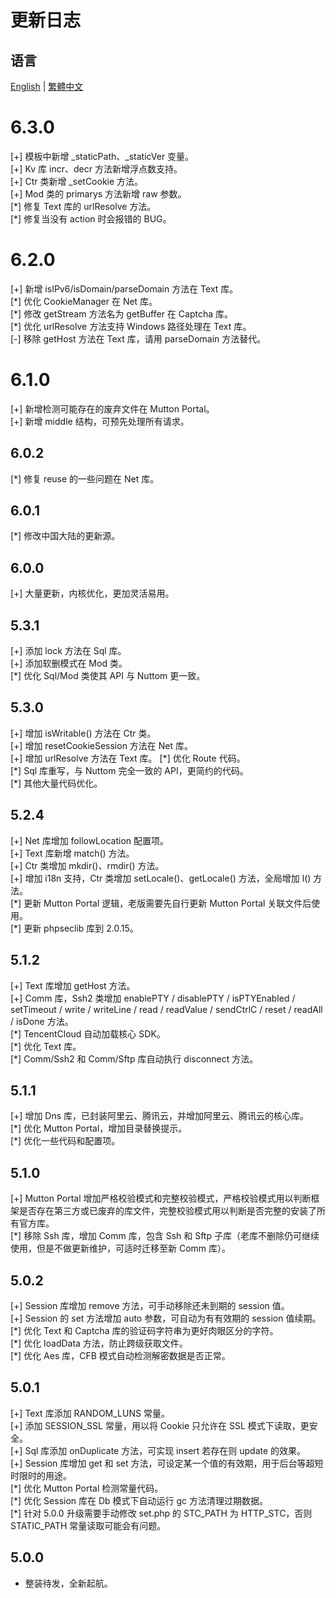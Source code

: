 # 更新日志

## 语言

[English](./CHANGELOG.md) | [繁體中文](./CHANGELOG.tc.md)

# 6.3.0

[+] 模板中新增 _staticPath、_staticVer 变量。  
[+] Kv 库 incr、decr 方法新增浮点数支持。  
[+] Ctr 类新增 _setCookie 方法。  
[+] Mod 类的 primarys 方法新增 raw 参数。  
[\*] 修复 Text 库的 urlResolve 方法。  
[\*] 修复当没有 action 时会报错的 BUG。

# 6.2.0

[+] 新增 isIPv6/isDomain/parseDomain 方法在 Text 库。  
[\*] 优化 CookieManager 在 Net 库。  
[\*] 修改 getStream 方法名为 getBuffer 在 Captcha 库。  
[\*] 优化 urlResolve 方法支持 Windows 路径处理在 Text 库。  
[-] 移除 getHost 方法在 Text 库，请用 parseDomain 方法替代。

# 6.1.0

[+] 新增检测可能存在的废弃文件在 Mutton Portal。  
[+] 新增 middle 结构，可预先处理所有请求。

## 6.0.2

[\*] 修复 reuse 的一些问题在 Net 库。

## 6.0.1

[\*] 修改中国大陆的更新源。

## 6.0.0

[+] 大量更新，内核优化，更加灵活易用。

## 5.3.1

[+] 添加 lock 方法在 Sql 库。  
[+] 添加软删模式在 Mod 类。  
[\*] 优化 Sql/Mod 类使其 API 与 Nuttom 更一致。

## 5.3.0

[+] 增加 isWritable() 方法在 Ctr 类。  
[+] 增加 resetCookieSession 方法在 Net 库。  
[+] 增加 urlResolve 方法在 Text 库。 
[\*] 优化 Route 代码。  
[\*] Sql 库重写，与 Nuttom 完全一致的 API，更简约的代码。  
[\*] 其他大量代码优化。

## 5.2.4

[+] Net 库增加 followLocation 配置项。  
[+] Text 库新增 match() 方法。  
[+] Ctr 类增加 mkdir()、rmdir() 方法。  
[+] 增加 i18n 支持，Ctr 类增加 setLocale()、getLocale() 方法，全局增加 l() 方法。  
[\*] 更新 Mutton Portal 逻辑，老版需要先自行更新 Mutton Portal 关联文件后使用。  
[\*] 更新 phpseclib 库到 2.0.15。

## 5.1.2

[+] Text 库增加 getHost 方法。  
[+] Comm 库，Ssh2 类增加 enablePTY / disablePTY / isPTYEnabled / setTimeout / write / writeLine / read / readValue / sendCtrlC / reset / readAll / isDone 方法。  
[\*] TencentCloud 自动加载核心 SDK。  
[\*] 优化 Text 库。  
[\*] Comm/Ssh2 和 Comm/Sftp 库自动执行 disconnect 方法。

## 5.1.1

[+] 增加 Dns 库，已封装阿里云、腾讯云，并增加阿里云、腾讯云的核心库。  
[\*] 优化 Mutton Portal，增加目录替换提示。  
[\*] 优化一些代码和配置项。

## 5.1.0

[+] Mutton Portal 增加严格校验模式和完整校验模式，严格校验模式用以判断框架是否存在第三方或已废弃的库文件，完整校验模式用以判断是否完整的安装了所有官方库。  
[\*] 移除 Ssh 库，增加 Comm 库，包含 Ssh 和 Sftp 子库（老库不删除仍可继续使用，但是不做更新维护，可适时迁移至新 Comm 库）。

## 5.0.2

[+] Session 库增加 remove 方法，可手动移除还未到期的 session 值。  
[+] Session 的 set 方法增加 auto 参数，可自动为有有效期的 session 值续期。  
[\*] 优化 Text 和 Captcha 库的验证码字符串为更好肉眼区分的字符。  
[\*] 优化 loadData 方法，防止跨级获取文件。  
[\*] 优化 Aes 库，CFB 模式自动检测解密数据是否正常。

## 5.0.1

[+] Text 库添加 RANDOM_LUNS 常量。  
[+] 添加 SESSION_SSL 常量，用以将 Cookie 只允许在 SSL 模式下读取，更安全。  
[+] Sql 库添加 onDuplicate 方法，可实现 insert 若存在则 update 的效果。  
[+] Session 库增加 get 和 set 方法，可设定某一个值的有效期，用于后台等超短时限时的用途。  
[\*] 优化 Mutton Portal 检测常量代码。  
[\*] 优化 Session 库在 Db 模式下自动运行 gc 方法清理过期数据。  
[\*] 针对 5.0.0 升级需要手动修改 set.php 的 STC_PATH 为 HTTP_STC，否则 STATIC_PATH 常量读取可能会有问题。

## 5.0.0

- 整装待发，全新起航。